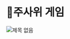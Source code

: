# 🎲주사위 게임


![제목 없음](https://user-images.githubusercontent.com/97499271/175324592-7c3c91af-ca2d-441f-ad84-4d1d1ac18544.png)
